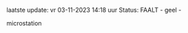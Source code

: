 laatste update: 
vr 03-11-2023 14:18   uur 
Status: FAALT - geel - 
<div class="service Y">microstation</div>